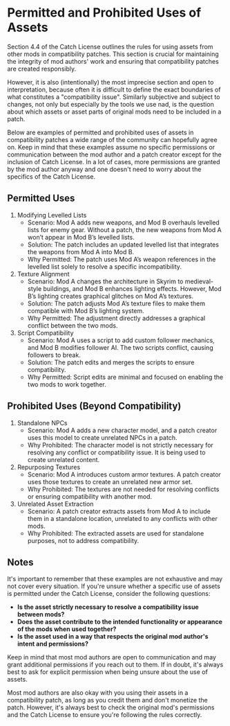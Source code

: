# Permitted and Prohibited Uses of Assets

Section 4.4 of the Catch License outlines the rules for using assets from other mods in compatibility patches. This section is crucial for maintaining the integrity of mod authors' work and ensuring that compatibility patches are created responsibly.

However, it is also (intentionally) the most imprecise section and open to interpretation, because often it is difficult to define the exact boundaries of what constitutes a "compatibility issue". Similarly subjective and subject to changes, not only but especially by the tools we use nad, is the question about which assets or asset parts of original mods need to be included in a patch.

Below are examples of permitted and prohibited uses of assets in compatibility patches a wide range of the community can hopefully agree on. Keep in mind that these examples assume no specific permissions or communication between the mod author and a patch creator except for the inclusion of Catch License. In a lot of cases, more permissions are granted by the mod author anyway and one doesn't need to worry about the specifics of the Catch License.

## Permitted Uses

1. Modifying Levelled Lists
	- Scenario: Mod A adds new weapons, and Mod B overhauls levelled lists for enemy gear. Without a patch, the new weapons from Mod A won’t appear in Mod B’s levelled lists.
	- Solution: The patch includes an updated levelled list that integrates the weapons from Mod A into Mod B.
	- Why Permitted: The patch uses Mod A’s weapon references in the levelled list solely to resolve a specific incompatibility.
2. Texture Alignment
	- Scenario: Mod A changes the architecture in Skyrim to medieval-style buildings, and Mod B enhances lighting effects. However, Mod B’s lighting creates graphical glitches on Mod A’s textures.
	- Solution: The patch adjusts Mod A’s texture files to make them compatible with Mod B’s lighting system.
	- Why Permitted: The adjustment directly addresses a graphical conflict between the two mods.
3. Script Compatibility
	- Scenario: Mod A uses a script to add custom follower mechanics, and Mod B modifies follower AI. The two scripts conflict, causing followers to break.
	- Solution: The patch edits and merges the scripts to ensure compatibility.
	- Why Permitted: Script edits are minimal and focused on enabling the two mods to work together.

## Prohibited Uses (Beyond Compatibility)

1. Standalone NPCs
	- Scenario: Mod A adds a new character model, and a patch creator uses this model to create unrelated NPCs in a patch.
	- Why Prohibited: The character model is not strictly necessary for resolving any conflict or compatibility issue. It is being used to create unrelated content.
2. Repurposing Textures
	- Scenario: Mod A introduces custom armor textures. A patch creator uses those textures to create an unrelated new armor set.
	- Why Prohibited: The textures are not needed for resolving conflicts or ensuring compatibility with another mod.
3. Unrelated Asset Extraction
	- Scenario: A patch creator extracts assets from Mod A to include them in a standalone location, unrelated to any conflicts with other mods.
	- Why Prohibited: The extracted assets are used for standalone purposes, not to address compatibility.

## Notes

It's important to remember that these examples are not exhaustive and may not cover every situation. If you're unsure whether a specific use of assets is permitted under the Catch License, consider the following questions:

- **Is the asset strictly necessary to resolve a compatibility issue between mods?**
- **Does the asset contribute to the intended functionality or appearance of the mods when used together?**
- **Is the asset used in a way that respects the original mod author's intent and permissions?**

Keep in mind that most mod authors are open to communication and may grant additional permissions if you reach out to them. If in doubt, it's always best to ask for explicit permission when being unsure about the use of assets.

Most mod authors are also okay with you using their assets in a compatibility patch, as long as you credit them and don't monetize the patch. However, it's always best to check the original mod's permissions and the Catch License to ensure you're following the rules correctly.
